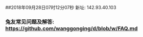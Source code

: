 ##2018年09月28日07时12分07秒 新址: 142.93.40.103
### 兔友常见问题及解答: https://github.com/wanggonging/d/blob/w/FAQ.md
